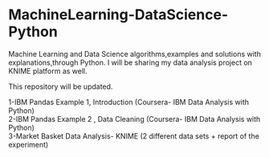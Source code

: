 # MachineLearning-DataScience-Python
Machine Learning and Data Science algorithms,examples and solutions with explanations,through Python. I will be sharing my data analysis project on KNIME platform as well.

This repository will be updated.

1-IBM Pandas Example 1, Introduction (Coursera- IBM Data Analysis with Python)                                                        
2-IBM Pandas Example 2 , Data Cleaning (Coursera- IBM Data Analysis with Python)                                                
3-Market Basket Data Analysis- KNIME (2 different data sets + report of the experiment)                                     
